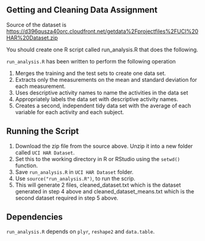 ## Getting and Cleaning Data Assignment

Source of the dataset is https://d396qusza40orc.cloudfront.net/getdata%2Fprojectfiles%2FUCI%20HAR%20Dataset.zip

You should create one R script called run_analysis.R that does the following.

```run_analysis.R``` has been written to perform the following operation
1. Merges the training and the test sets to create one data set.
2. Extracts only the measurements on the mean and standard deviation for each measurement.
3. Uses descriptive activity names to name the activities in the data set
4. Appropriately labels the data set with descriptive activity names.
5. Creates a second, independent tidy data set with the average of each variable for each activity and each subject.

## Running the Script

1. Download the zip file from the source above. Unzip it into a new folder called ```UCI HAR Dataset```.
2. Set this to the working directory in R or RStudio using the ```setwd()``` function.
3. Save ```run_analysis.R``` in  ```UCI HAR Dataset``` folder.
4. Use ```source("run_analysis.R")```, to run the scrip.
5. This will generate 2 files, cleaned_dataset.txt which is the dataset generated in step 4 above and cleaned_dataset_means.txt which is the second dataset required in step 5 above.

## Dependencies

```run_analysis.R``` depends on ```plyr```, ```reshape2``` and ```data.table```. 
